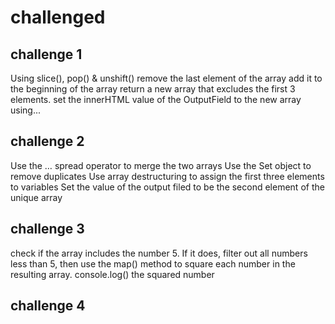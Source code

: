 # challenged

## challenge 1

Using slice(), pop() & unshift()
remove the last element of the array
add it to the beginning of the array
return a new array that excludes the first 3 elements.
set the innerHTML value of the OutputField to the new array using...

## challenge 2

Use the … spread operator to merge the two arrays
Use the Set object to remove duplicates
Use array destructuring to assign the first three elements to variables
Set the value of the output filed to be the second element of the unique array

## challenge 3

check if the array includes the number 5.
If it does, filter out all numbers less than 5,
then use the map() method to square each number in the resulting array.
console.log() the squared number

## challenge 4
